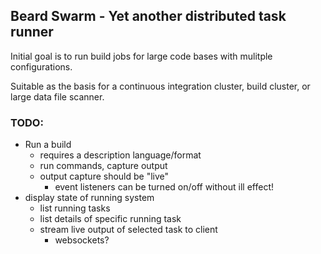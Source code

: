 ## Beard Swarm - Yet another distributed task runner

Initial goal is to run build jobs for large code bases with mulitple configurations.

Suitable as the basis for a continuous integration cluster, build cluster, or large data file scanner.

### TODO:

- Run a build
  - requires a description language/format
  - run commands, capture output
  - output capture should be "live"
    - event listeners can be turned on/off without ill effect!
- display state of running system
  - list running tasks
  - list details of specific running task
  - stream live output of selected task to client
    - websockets?
